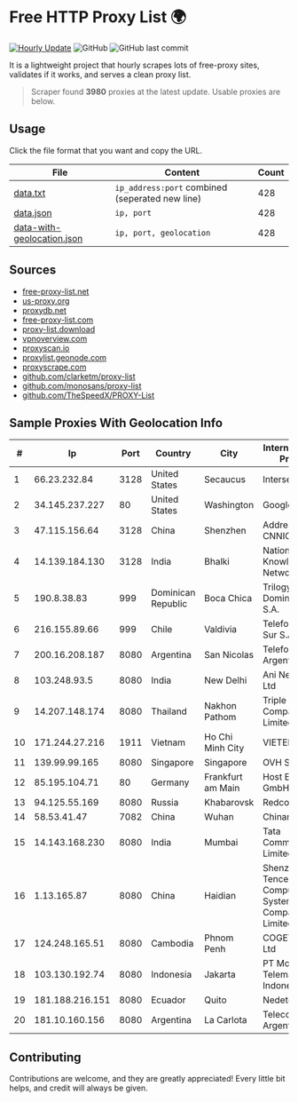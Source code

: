 
# Free HTTP Proxy List 🌍

[![Hourly Update](https://github.com/mertguvencli/http-proxy-list/actions/workflows/main.yml/badge.svg?branch=main)](https://github.com/mertguvencli/http-proxy-list/actions/workflows/main.yml)
![GitHub](https://img.shields.io/github/license/mertguvencli/http-proxy-list)
![GitHub last commit](https://img.shields.io/github/last-commit/mertguvencli/http-proxy-list)

It is a lightweight project that hourly scrapes lots of free-proxy sites, validates if it works, and serves a clean proxy list.


> Scraper found **3980** proxies at the latest update. Usable proxies are below.

## Usage

Click the file format that you want and copy the URL.


|File|Content|Count|
|----|-------|-----|
|[data.txt](https://raw.githubusercontent.com/mertguvencli/http-proxy-list/main/proxy-list/data.txt)|`ip_address:port` combined (seperated new line)|428|
|[data.json](https://raw.githubusercontent.com/mertguvencli/http-proxy-list/main/proxy-list/data.json)|`ip, port`|428|
|[data-with-geolocation.json](https://raw.githubusercontent.com/mertguvencli/http-proxy-list/main/proxy-list/data-with-geolocation.json)|`ip, port, geolocation`|428|

## Sources

* [free-proxy-list.net](https://free-proxy-list.net)
* [us-proxy.org](https://www.us-proxy.org)
* [proxydb.net](http://proxydb.net)
* [free-proxy-list.com](https://free-proxy-list.com/?page=&port=&type%5B%5D=http&type%5B%5D=https&up_time=0&search=Search)
* [proxy-list.download](https://www.proxy-list.download/HTTP)
* [vpnoverview.com](https://vpnoverview.com/privacy/anonymous-browsing/free-proxy-servers)
* [proxyscan.io](https://www.proxyscan.io)
* [proxylist.geonode.com](https://proxylist.geonode.com/api/proxy-list?limit=300&page=1&sort_by=lastChecked&sort_type=desc&protocols=http,https)
* [proxyscrape.com](https://api.proxyscrape.com/v2/?request=displayproxies&protocol=http&timeout=10000&country=all&ssl=all&anonymity=all)
* [github.com/clarketm/proxy-list](https://raw.githubusercontent.com/clarketm/proxy-list/master/proxy-list-raw.txt)
* [github.com/monosans/proxy-list](https://raw.githubusercontent.com/monosans/proxy-list/main/proxies/http.txt)
* [github.com/TheSpeedX/PROXY-List](https://raw.githubusercontent.com/TheSpeedX/PROXY-List/master/http.txt)


## Sample Proxies With Geolocation Info

|#|Ip|Port|Country|City|Internet Service Provider|
|-|--|----|-------|----|-------------------------|
|1|66.23.232.84|3128|United States|Secaucus|Interserver, Inc|
|2|34.145.237.227|80|United States|Washington|Google LLC|
|3|47.115.156.64|3128|China|Shenzhen|Addresses CNNIC|
|4|14.139.184.130|3128|India|Bhalki|National Knowledge Network|
|5|190.8.38.83|999|Dominican Republic|Boca Chica|Trilogy Dominicana, S.A.|
|6|216.155.89.66|999|Chile|Valdivia|Telefonica del Sur S.A.|
|7|200.16.208.187|8080|Argentina|San Nicolas|Telefonica de Argentina|
|8|103.248.93.5|8080|India|New Delhi|Ani Network Pvt Ltd|
|9|14.207.148.174|8080|Thailand|Nakhon Pathom|Triple T Internet Company Limited|
|10|171.244.27.216|1911|Vietnam|Ho Chi Minh City|VIETEL|
|11|139.99.99.165|8080|Singapore|Singapore|OVH SAS|
|12|85.195.104.71|80|Germany|Frankfurt am Main|Host Europe GmbH|
|13|94.125.55.169|8080|Russia|Khabarovsk|Redcom LIR 2|
|14|58.53.41.47|7082|China|Wuhan|Chinanet|
|15|14.143.168.230|8080|India|Mumbai|Tata Communications Limited|
|16|1.13.165.87|8080|China|Haidian|Shenzhen Tencent Computer Systems Company Limited|
|17|124.248.165.51|8080|Cambodia|Phnom Penh|COGETEL Co., Ltd|
|18|103.130.192.74|8080|Indonesia|Jakarta|PT Mora Telematika Indonesia|
|19|181.188.216.151|8080|Ecuador|Quito|Nedetel S.A|
|20|181.10.160.156|8080|Argentina|La Carlota|Telecom Argentina S.A|



## Contributing

Contributions are welcome, and they are greatly appreciated! Every
little bit helps, and credit will always be given.

